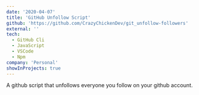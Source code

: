 ```yaml
---
date: '2020-04-07'
title: 'GitHub Unfollow Script'
github: 'https://github.com/CrazyChickenDev/git_unfollow-followers'
external: ''
tech:
  - GitHub Cli
  - JavaScript
  - VSCode
  - Npm
company: 'Personal'
showInProjects: true
---
```


A github script that unfollows everyone you follow on your github account.
